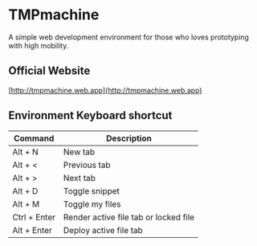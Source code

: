 # TMPmachine
A simple web development environment for those who loves prototyping with high mobility.

## Official Website
[http://tmpmachine.web.app](http://tmpmachine.web.app)


## Environment Keyboard shortcut

| Command | Description |
| --- | --- |
| Alt + N | New tab |
| Alt + < | Previous tab |
| Alt + > | Next tab |
| Alt + D | Toggle snippet |
| Alt + M | Toggle my files |
| Ctrl + Enter | Render active file tab or locked file |
| Alt + Enter | Deploy active file tab |